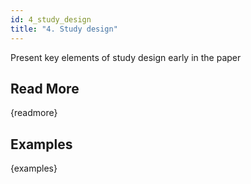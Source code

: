 ```yaml
---
id: 4_study_design
title: "4. Study design"
---
```

Present key elements of study design early in the paper

## Read More

{readmore}

## Examples

{examples}